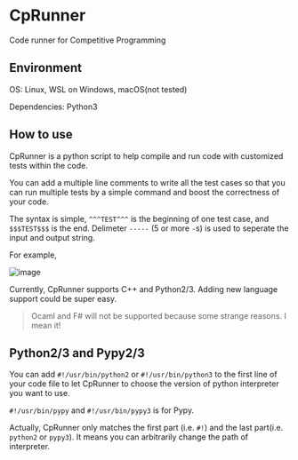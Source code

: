 # CpRunner

Code runner for Competitive Programming

## Environment

OS: Linux, WSL on Windows, macOS(not tested)

Dependencies: Python3

## How to use

CpRunner is a python script to help compile and run code with customized tests within the code.

You can add a multiple line comments to write all the test cases so that you can run multiple tests by a simple command and boost the correctness of your code.

The syntax is simple, `^^^TEST^^^` is the beginning of one test case, and `$$$TEST$$$` is the end. Delimeter `-----` (5 or more `-`s) is used to seperate the input and output string.

For example,

![image](https://user-images.githubusercontent.com/1270921/105690394-e6346c00-5f36-11eb-95b2-701724dd6709.png)


Currently, CpRunner supports C++ and Python2/3. Adding new language support could be super easy.

> Ocaml and F# will not be supported because some strange reasons. I mean it!

## Python2/3 and Pypy2/3

You can add `#!/usr/bin/python2` or `#!/usr/bin/python3` to the first line of your code file to let CpRunner to choose the version of python interpreter you want to use.

`#!/usr/bin/pypy` and `#!/usr/bin/pypy3` is for Pypy.

Actually, CpRunner only matches the first part (i.e. `#!`) and the last part(i.e. `python2` or `pypy3`). It means you can arbitrarily change the path of interpreter.
